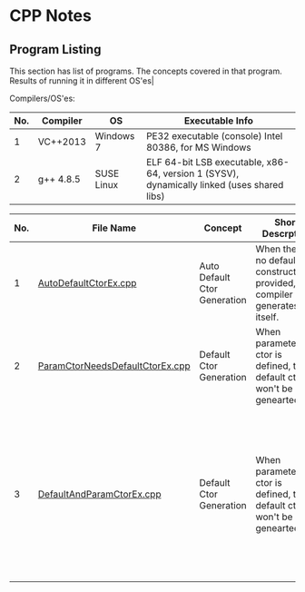 # CPP Notes

## Program Listing

This section has list of programs. The concepts covered in that program. Results of running it in different OS'es|

Compilers/OS'es:<br>

| No.| Compiler | OS | Executable Info |
|---|---|---|---|
|1|VC++2013| Windows 7| PE32 executable (console) Intel 80386, for MS Windows |
|2|g++ 4.8.5| SUSE Linux | ELF 64-bit LSB executable, x86-64, version 1 (SYSV), dynamically linked (uses shared libs) |

| No. |File Name|Concept|Short Descrption| Output 1| Output 2|
|---|---|---|---|---------------------------------------------|---------------------------------------------|
| 1 |[AutoDefaultCtorEx.cpp](https://github.com/ggaur1981/PracticeCPP/blob/master/BasicCPP/AutoDefaultCtorEx.cpp)|Auto Default Ctor Generation|When there is no default constructor is provided, compiler generates one itself.|Person's name is: ╠╠╠╠╠╠╠╠╠╠╠╠╠╠╠╠╠╠╠╠╠╠╠╠╬▬↑σh√$, name length 31, and age is: -858993460|Person's name is: °<br>@, name length 3, and age is: 1585585872|
| 2 |[ParamCtorNeedsDefaultCtorEx.cpp](https://github.com/ggaur1981/PracticeCPP/blob/master/BasicCPP/ParamCtorNeedsDefaultCtorEx.cpp)| Default Ctor Generation | When parameterized ctor is defined, then default ctor won't be auto genearted| Person's name is: Gaurav Gaur, name length 11, and age is: 36 | Person's name is: Gaurav Gaur, name length 11, and age is: 36 |
| 3 |[DefaultAndParamCtorEx.cpp](https://github.com/ggaur1981/PracticeCPP/blob/master/BasicCPP/DefaultAndParamCtorEx.cpp)| Default Ctor Generation | When parameterized ctor is defined, then default ctor won't be auto genearted| Person's name is: , name length 0, and age is: 0 <br >Person's name is: ABCDEFGHIJKLMN, name length 14, and age is: 10 <br>Person's name is: ABCDEFGHIJKLMNO, name length 15, and age is: 20 <br>Person's name is: ABCDEFGHIJKLMNOP▲, name length 17, and age is: 30 | Person's name is: , name length 0, and age is: 0 <br> Person's name is: ABCDEFGHIJKLMN, name length 14, and age is: 10 <br> Person's name is: ABCDEFGHIJKLMNO, name length 15, and age is: 20 <br> Person's name is: ABCDEFGHIJKLMNOP, name length 17, and age is: 30 |
